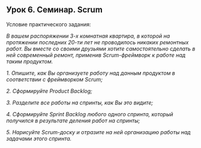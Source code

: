 
## Урок 6. Семинар. Scrum

Условие практического задания:

*В вашем распоряжении 3-х комнатная квартира, в которой на протяжении последних 20-ти лет не проводилось никаких ремонтных работ. Вы вместе со своими друзьями хотите самостоятельно сделать в ней современный ремонт, применив Scrum-фреймворк к работе над таким продуктом.*

*1. Опишите, как Вы организуете работу над данным продуктом в соответствии с фреймворком Scrum;*

*2. Сформируйте Product Backlog;*

*3. Разделите все работы на спринты, как Вы это видите;*

*4. Сформируйте Sprint Backlog любого одного спринта, который получился в результате деления работ на спринты;*

*5. Нарисуйте Scrum-доску и отразите на ней организацию работы над задачами этого спринта.*